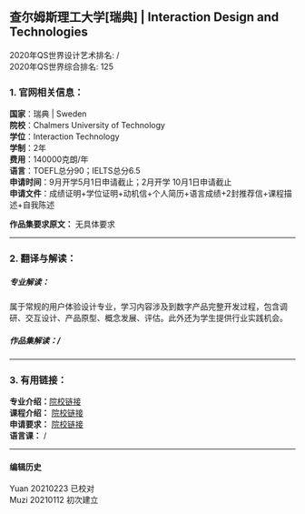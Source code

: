 ## 查尔姆斯理工大学[瑞典] | Interaction Design and Technologies

2020年QS世界设计艺术排名: /  
2020年QS世界综合排名: 125  

### 1. 官网相关信息：  
**国家**：瑞典 | Sweden  
**院校**：Chalmers University of Technology  
**学位**：Interaction Technology    
**学制**：2年    
**费用**：140000克朗/年    
**语言**：TOEFL总分90；IELTS总分6.5  
**申请时间**：9月开学5月1日申请截止；2月开学 10月1日申请截止  
**申请文件**：成绩证明+学位证明+动机信+个人简历+语言成绩+2封推荐信+课程描述+自我陈述  

**作品集要求原文：** 无具体要求  

---

### 2. 翻译与解读：

##### 专业解读：
属于常规的用户体验设计专业，学习内容涉及到数字产品完整开发过程，包含调研、交互设计、产品原型、概念发展、评估。此外还为学生提供行业实践机会。  

##### 作品集解读：/  



---


### 3. 有用链接：

**专业介绍：**[院校链接](http://www.chalmers.se/en/education/programmes/masters-info/Pages/Interaction-Design-and-Technologies.aspx)  
**课程介绍：** [院校链接](http://www.chalmers.se/en/education/programmes/masters-info/Pages/Interaction-Design-and-Technologies.aspx)  
**申请要求：** [院校链接](https://www.chalmers.se/en/education/application-admission/required_documents/Pages/required%20documents.aspx)  
**语言课：** /  


---


#### 编辑历史  
Yuan 20210223 已校对    
Muzi 20210112 初次建立  
